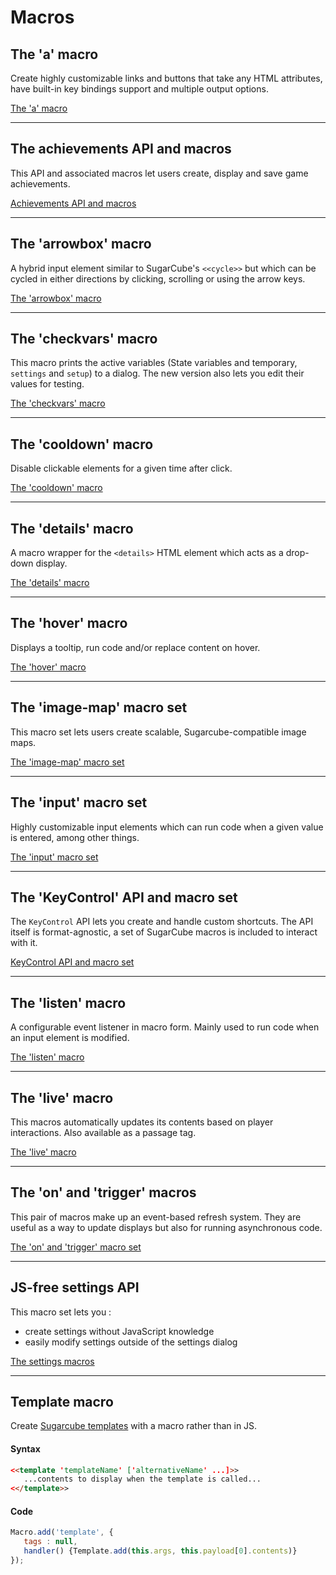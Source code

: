 # Macros #

## The 'a' macro ##

Create highly customizable links and buttons that take any HTML attributes, have built-in key bindings support and multiple output options.

[The 'a' macro](a-macro)

***

## The achievements API and macros ##

This API and associated macros let users create, display and save game achievements.

[Achievements API and macros](achievements-macros)

***

## The 'arrowbox' macro ##

A hybrid input element similar to SugarCube's `<<cycle>>` but which can be cycled in either directions by clicking, scrolling or using the arrow keys.

[The 'arrowbox' macro](arrowbox-macro)

***

## The 'checkvars' macro ##

This macro prints the active variables (State variables and temporary, `settings` and `setup`) to a dialog. The new version also lets you edit their values for testing.

[The 'checkvars' macro](checkvars-macro)

***

## The 'cooldown' macro ##

Disable clickable elements for a given time after click.

[The 'cooldown' macro](cooldown-macro)

***

## The 'details' macro ##

A macro wrapper for the `<details>` HTML element which acts as a drop-down display.

[The 'details' macro](details-macro)

***

## The 'hover' macro ##

Displays a tooltip, run code and/or replace content on hover.

[The 'hover' macro](hover-macro)

***

## The 'image-map' macro set

This macro set lets users create scalable, Sugarcube-compatible image maps.

[The 'image-map' macro set](image-map-macro)

***

## The 'input' macro set

Highly customizable input elements which can run code when a given value is entered, among other things.

[The 'input' macro set](input-macro)

***

## The 'KeyControl' API and macro set ##

The `KeyControl` API lets you create and handle custom shortcuts. The API itself is format-agnostic, a set of SugarCube macros is included to interact with it.

[KeyControl API and macro set](keycontrol-macros)

***

## The 'listen' macro ##

A configurable event listener in macro form. Mainly used to run code when an input element is modified.

[The 'listen' macro](listen-macro)

***

## The 'live' macro ##

This macros automatically updates its contents based on player interactions. Also available as a passage tag.

[The 'live' macro](live-macro)

***

## The 'on' and 'trigger' macros ##

This pair of macros make up an event-based refresh system. They are useful as a way to update displays but also for running asynchronous code.

[The 'on' and 'trigger' macro set](on-macro)

***

## JS-free settings API

This macro set lets you :
- create settings without JavaScript knowledge
- easily modify settings outside of the settings dialog

[The settings macros](settings-macros)

***

## Template macro ##

Create [Sugarcube templates](https://www.motoslave.net/sugarcube/2/docs/#template-api) with a macro rather than in JS.

#### Syntax
```html
<<template 'templateName' ['alternativeName' ...]>>
   ...contents to display when the template is called...
<</template>>
```

#### Code
```js
Macro.add('template', {
   tags : null,
   handler() {Template.add(this.args, this.payload[0].contents)}
});
```